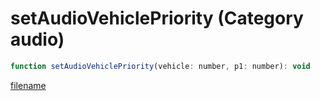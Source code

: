 # setAudioVehiclePriority (Category audio)

```js
function setAudioVehiclePriority(vehicle: number, p1: number): void
```

[filename](setAudioVehiclePriority_m.md ':include')